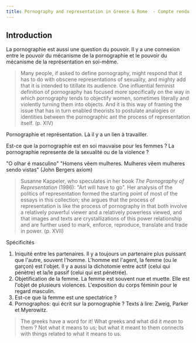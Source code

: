 ```yaml
---
title: Pornography and representation in Greece & Rome  - Compte rendu
--- 
```


## Introduction 

La pornographie est aussi une question du pouvoir. Il y a une connexion entre le pouvoir du mécanisme de la pornographie et le pouvoir du mécanisme de la représentation en soi-même. 

> Many people, if asked to define pornography, might respond that it has to do with obscene representations of sexuality, and mighty add that it is intended to titillate its audience. One influential feminist definition of pornography has focused more specifically on the way in which pornography tends to objectify women, sometimes literally and violently turning them into objects. And it is this way of framing the issue that has in turn enabled theorists to postulate analogies or identities between the pornographic ant the process of representation itself. (p. XIV)

Pornographie et représentation. Là il y a un lien à travailler. 

Est-ce que la pornographie est en soi mauvaise pour les femmes ? La pornographie represente de la sexualité ou de la violence ?

"O olhar é masculino" 
"Homens vêem mulheres. Mulheres vêem mulheres sendo vistas" (John Bergers axiom)

> Susanne Kappeler, who speculates in her book *The Pornography of Representation* (1986): "Art will have to go". Her analysis of the politics of representation formed the starting point of most of the essays in this collection; she argues that the process of representation is like the process of pornography in that both involve a relatively powerful viewer and a relatively powerless viewed, and that images and texts are crystallizations of this power relationship and are further used to mark, enforce, reproduce, translate and trade in power. (p. XVII)

Spécificités
1. Iniquité entre les partenaires. Il y a toujours un partenaire plus puissant que l'autre, souvent l'homme. L'homme est l'agent, la femme (ou le garçon) est l'objet. Il y a aussi la dichotomie entre actif (celui qui pénètre) et la/le passif (celui qui est pénétrée).
2. Objetification de la femme. La femme est souvent nue et muette. Elle est l'objet de plusieurs violences. L'exposition du corps féminin pour le regard masculin. 
3. Est-ce que la femme est une spectatrice ? 
4. Pornographos: qui écrit sur la pornographie ? Texts à lire: Zweig, Parker et Myerowitz. 
> The greeks have a word for it! What greeks and what did it *mean* to them ? Not what it means to us; but what it meant to them connects with things related to what it means to us.

